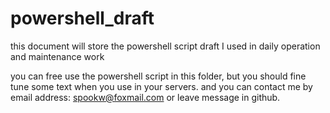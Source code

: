 # powershell_draft
this document will store the powershell script draft I used in daily operation and maintenance work

you can free use the powershell script in this folder, but you should fine tune some text when you use in your servers.
and you can contact me by email address: spookw@foxmail.com or leave message in github.



